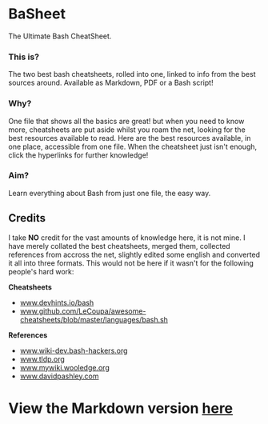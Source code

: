 # BaSheet
The Ultimate Bash CheatSheet.
### This is?
The two best bash cheatsheets, rolled into one, linked to info from the best sources around.
Available as Markdown, PDF or a Bash script!
### Why?
One file that shows all the basics are great! but when you need to know more, cheatsheets are put aside whilst you roam the net, looking for the best resources available to read.
Here are the best resources available, in one place, accessible from one file.
When the cheatsheet just isn't enough, click the hyperlinks for further knowledge!
### Aim?
Learn everything about Bash from just one file, the easy way.
## Credits
I take **NO** credit for the vast amounts of knowledge here, it is not mine.
I have merely collated the best cheatsheets, merged them, collected references from accross the net, slightly edited some english and converted it all into three formats.
This would not be here if it wasn't for the following people's hard work:

**Cheatsheets**

- www.devhints.io/bash
- www.github.com/LeCoupa/awesome-cheatsheets/blob/master/languages/bash.sh

**References**

- www.wiki-dev.bash-hackers.org
- www.tldp.org
- www.mywiki.wooledge.org
- www.davidpashley.com

# View the Markdown version [here](www.github.com/5c0tt-b0t/Basheet/blob/master/Basheet.md)
